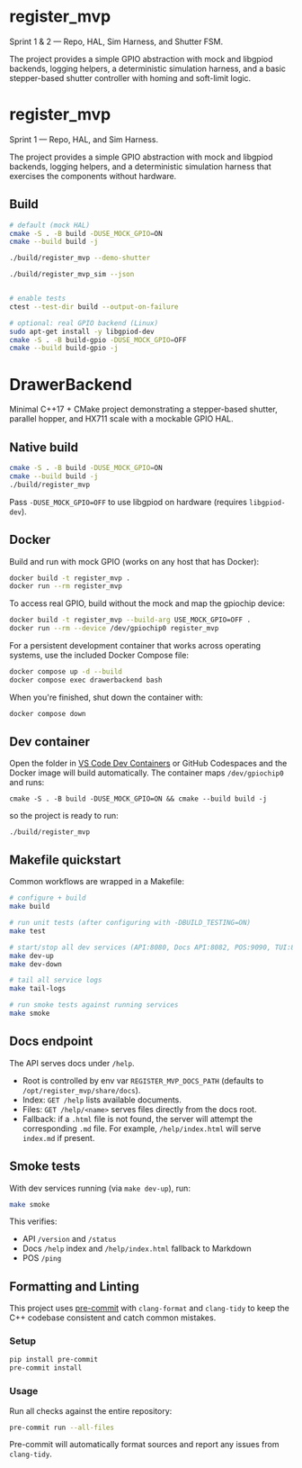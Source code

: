 
# register_mvp

Sprint 1 & 2 — Repo, HAL, Sim Harness, and Shutter FSM.

The project provides a simple GPIO abstraction with mock and libgpiod backends,
logging helpers, a deterministic simulation harness, and a basic stepper-based
shutter controller with homing and soft-limit logic.


# register_mvp

Sprint 1 — Repo, HAL, and Sim Harness.

The project provides a simple GPIO abstraction with mock and libgpiod backends,
logging helpers, and a deterministic simulation harness that exercises the
components without hardware.


## Build

```bash
# default (mock HAL)
cmake -S . -B build -DUSE_MOCK_GPIO=ON
cmake --build build -j

./build/register_mvp --demo-shutter

./build/register_mvp_sim --json


# enable tests
ctest --test-dir build --output-on-failure

# optional: real GPIO backend (Linux)
sudo apt-get install -y libgpiod-dev
cmake -S . -B build-gpio -DUSE_MOCK_GPIO=OFF
cmake --build build-gpio -j
```


# DrawerBackend

Minimal C++17 + CMake project demonstrating a stepper-based shutter,
parallel hopper, and HX711 scale with a mockable GPIO HAL.

## Native build

```bash
cmake -S . -B build -DUSE_MOCK_GPIO=ON
cmake --build build -j
./build/register_mvp
```

Pass `-DUSE_MOCK_GPIO=OFF` to use libgpiod on hardware (requires `libgpiod-dev`).

## Docker

Build and run with mock GPIO (works on any host that has Docker):

```bash
docker build -t register_mvp .
docker run --rm register_mvp
```

To access real GPIO, build without the mock and map the gpiochip device:

```bash
docker build -t register_mvp --build-arg USE_MOCK_GPIO=OFF .
docker run --rm --device /dev/gpiochip0 register_mvp
```

For a persistent development container that works across operating systems, use
the included Docker Compose file:

```bash
docker compose up -d --build
docker compose exec drawerbackend bash
```

When you're finished, shut down the container with:

```bash
docker compose down
```



## Dev container

Open the folder in [VS Code Dev Containers](https://code.visualstudio.com/docs/remote/containers) or GitHub Codespaces and the Docker image will build automatically. The container maps `/dev/gpiochip0` and runs:

```
cmake -S . -B build -DUSE_MOCK_GPIO=ON && cmake --build build -j
```

so the project is ready to run:

```
./build/register_mvp
```

## Makefile quickstart

Common workflows are wrapped in a Makefile:

```bash
# configure + build
make build

# run unit tests (after configuring with -DBUILD_TESTING=ON)
make test

# start/stop all dev services (API:8080, Docs API:8082, POS:9090, TUI:8081)
make dev-up
make dev-down

# tail all service logs
make tail-logs

# run smoke tests against running services
make smoke
```

## Docs endpoint

The API serves docs under `/help`.

- Root is controlled by env var `REGISTER_MVP_DOCS_PATH` (defaults to `/opt/register_mvp/share/docs`).
- Index: `GET /help` lists available documents.
- Files: `GET /help/<name>` serves files directly from the docs root.
- Fallback: if a `.html` file is not found, the server will attempt the corresponding `.md` file. For example, `/help/index.html` will serve `index.md` if present.

## Smoke tests

With dev services running (via `make dev-up`), run:

```bash
make smoke
```

This verifies:

- API `/version` and `/status`
- Docs `/help` index and `/help/index.html` fallback to Markdown
- POS `/ping`


## Formatting and Linting

This project uses [pre-commit](https://pre-commit.com/) with `clang-format` and `clang-tidy` to keep the C++ codebase consistent and catch common mistakes.

### Setup

```bash
pip install pre-commit
pre-commit install
```

### Usage

Run all checks against the entire repository:

```bash
pre-commit run --all-files
```

Pre-commit will automatically format sources and report any issues from `clang-tidy`.
